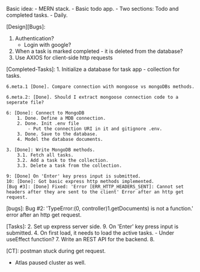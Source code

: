 Basic idea:
    - MERN stack.
    - Basic todo app.
        - Two sections: Todo and completed tasks.
        - Daily.

[Design][Bugs]:
1. Authentication?
    - Login with google?
2. When a task is marked completed - it is deleted from the database?
3. Use AXIOS for client-side http requests

[Completed-Tasks]:
    1. Initialize a database for task app - collection for tasks.

    6.meta.1 [Done]. Compare connection with mongoose vs mongoDBs methods.

    6.meta.2: [Done]. Should I extract mongoose connection code to a seperate file?

    6: [Done]: Connect to MongoDB
        1. Done. Define a MDB connection.
        2. Done. Init .env file
            - Put the connection URI in it and gitignore .env.
        3. Done. Save to the database.
        4. Model the database documents.

    3. [Done]: Write MongoDB methods.
        3.1. Fetch all tasks.
        3.2. Add a task to the collection.
        3.3. Delete a task from the collection.

    9: [Done] On 'Enter' key press input is submitted.
    10: [Done]: Got basic express http methods implemented.
    [Bug #3]: [Done] Fixed: 'Error [ERR_HTTP_HEADERS_SENT]: Cannot set headers after they are sent to the client' Error after an http get request.

[bugs]:
Bug #2: 'TypeError:(0, controller)1.getDocuments) is not a function.' error after an http get request.




[Tasks]:
    2. Set up express server side.
    9. On 'Enter' key press input is submitted.
    4. On first load, it needs to load the active tasks.
        - Under useEffect function?
    7. Write an REST API for the backend.
    8. 





[CT]: postman stuck during get request.
- Atlas paused cluster as well.









